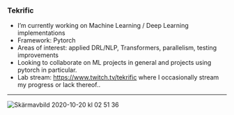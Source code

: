 ### Tekrific

 * I’m currently working on Machine Learning / Deep Learning implementations
 * Framework: Pytorch
 * Areas of interest: applied DRL/NLP, Transformers, parallelism, testing improvements
 * Looking to collaborate on ML projects in general and projects using pytorch in particular.
 * Lab stream: https://www.twitch.tv/tekrific where I occasionally stream my progress or lack thereof..
 ---
![Skärmavbild 2020-10-20 kl  02 51 36](https://user-images.githubusercontent.com/68393566/96527024-6899f980-127f-11eb-9d04-2b3b9a16acc4.png)
